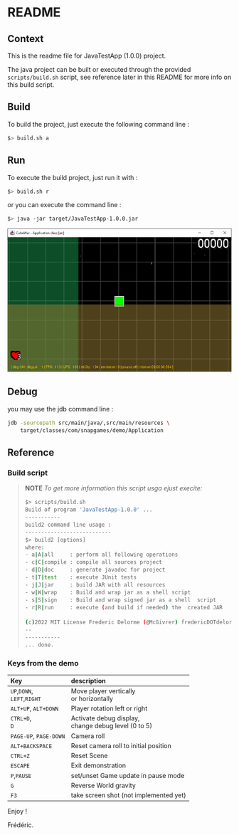 # README

## Context

This is the readme file for JavaTestApp (1.0.0) project.

The java project can be built or executed through the provided `scripts/build.sh` script, see reference later in this
README for more info on this build script.

## Build

To build the project, just execute the following command line :

```bash
$> build.sh a
```

## Run

To execute the build project, just run it with :

```bash
$> build.sh r
```

or you can execute the command line :

```bash
$> java -jar target/JavaTestApp-1.0.0.jar
```

![A screenshot from the current version](doc/images/screenshot-003-renderer-plugin-archi.png "A screenshot from the current version")

## Debug

you may use the jdb command line :

```bash
jdb -sourcepath src/main/java/,src/main/resources \
    target/classes/com/snapgames/demo/Application
```

## Reference

### Build script

> **NOTE** _To get more information this script usga ejust execite:_
>
> ```bash
> $> scripts/build.sh
> Build of program 'JavaTestApp-1.0.0' ...
> -----------
> build2 command line usage :
> ---------------------------
> $> build2 [options]
> where:
> - a|A|all     : perform all following operations
> - c|C|compile : compile all sources project
> - d|D|doc     : generate javadoc for project
> - t|T|test    : execute JUnit tests
> - j|J|jar     : build JAR with all resources
> - w|W|wrap    : Build and wrap jar as a shell script
> - s|S|sign    : Build and wrap signed jar as a shell  script
> - r|R|run     : execute (and build if needed) the  created JAR
>
> (c)2022 MIT License Frederic Delorme (@McGivrer) fredericDOTdelormeATgmailDOTcom
> --
> -----------
> ... done.
> ```

### Keys from the demo

| Key                             | description                                              |
|:--------------------------------|:---------------------------------------------------------|
| `UP`,`DOWN`,<br/>`LEFT`,`RIGHT` | Move player vertically <br/>or horizontally              |
| `ALT+UP`, `ALT+DOWN`            | Player rotation left or right                            |                                                     |
| `CTRL+D`,<br/> `D`              | Activate debug display, <br/>change debug level (0 to 5) |
| `PAGE-UP`, `PAGE-DOWN`          | Camera roll                                              |
| `ALT+BACKSPACE`                 | Reset camera roll to initial position                    |
| `CTRL+Z`                        | Reset Scene                                              |
| `ESCAPE`                        | Exit demonstration                                       |
| `P`,`PAUSE`                     | set/unset Game update in pause mode                      |
| `G`                             | Reverse World gravity                                    |
| `F3`                            | take screen shot (not implemented yet)                   |

Enjoy !

Frédéric.
